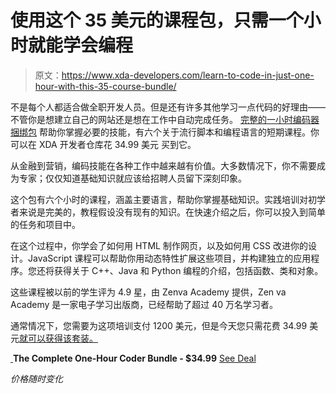 # 使用这个 35 美元的课程包，只需一个小时就能学会编程

> 原文：<https://www.xda-developers.com/learn-to-code-in-just-one-hour-with-this-35-course-bundle/>

不是每个人都适合做全职开发人员。但是还有许多其他学习一点代码的好理由——不管你是想建立自己的网站还是想在工作中自动完成任务。 [完整的一小时编码器捆绑包](https://depot.xda-developers.com/sales/the-complete-one-hour-coder-bundle?utm_source=xda-developers.com&utm_medium=referral&utm_campaign=the-complete-one-hour-coder-bundle&utm_term=scsf-446315&utm_content=a0x1P000004Yd55QAC&scsonar=1) 帮助你掌握必要的技能，有六个关于流行脚本和编程语言的短期课程。你可以在 XDA 开发者仓库花 34.99 美元 买到它。

从金融到营销，编码技能在各种工作中越来越有价值。大多数情况下，你不需要成为专家；仅仅知道基础知识就应该给招聘人员留下深刻印象。

这个包有六个小时的课程，涵盖主要语言，帮助你掌握基础知识。实践培训对初学者来说是完美的，教程假设没有现有的知识。在快速介绍之后，你可以投入到简单的任务和项目中。

在这个过程中，你学会了如何用 HTML 制作网页，以及如何用 CSS 改进你的设计。JavaScript 课程可以帮助你用动态特性扩展这些项目，并构建独立的应用程序。您还将获得关于 C++、Java 和 Python 编程的介绍，包括函数、类和对象。

这些课程被以前的学生评为 4.9 星，由 Zenva Academy 提供，Zen va Academy 是一家电子学习出版商，已经帮助了超过 40 万名学习者。

通常情况下，您需要为这项培训支付 1200 美元，但是今天您只需花费 34.99 美元[就可以获得该套装。](https://depot.xda-developers.com/sales/the-complete-one-hour-coder-bundle?utm_source=xda-developers.com&utm_medium=referral&utm_campaign=the-complete-one-hour-coder-bundle&utm_term=scsf-446315&utm_content=a0x1P000004Yd55QAC&scsonar=1)

[ ](https://depot.xda-developers.com/sales/the-complete-one-hour-coder-bundle?utm_source=xda-developers.com&utm_medium=referral-cta&utm_campaign=the-complete-one-hour-coder-bundle&utm_term=scsf-446315&utm_content=a0x1P000004Yd55QAC&scsonar=1)**The Complete One-Hour Coder Bundle - $34.99** [See Deal](https://depot.xda-developers.com/sales/the-complete-one-hour-coder-bundle?utm_source=xda-developers.com&utm_medium=referral-cta&utm_campaign=the-complete-one-hour-coder-bundle&utm_term=scsf-446315&utm_content=a0x1P000004Yd55QAC&scsonar=1)

*价格随时变化*
